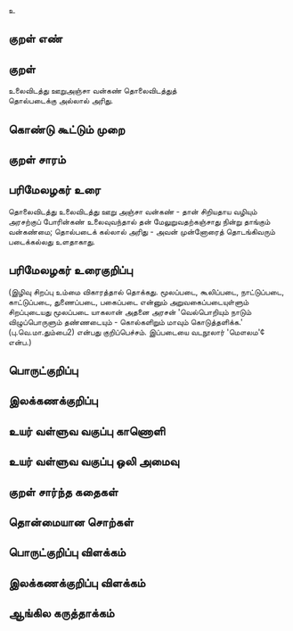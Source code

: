 உ

## குறள் எண் 


## குறள் 
உலைவிடத்து ஊறுஅஞ்சா வன்கண் தொலைவிடத்துத்  
தொல்படைக்கு அல்லால் அரிது.

## கொண்டு கூட்டும் முறை


## குறள் சாரம் 


## பரிமேலழகர் உரை
தொலைவிடத்து உலைவிடத்து ஊறு அஞ்சா வன்கண் - தான் சிறியதாய வழியும் அரசற்குப் போரின்கண் உலைவுவந்தால் தன் மேலுறுவதற்கஞ்சாது நின்று தாங்கும் வன்கண்மை; தொல்படைக் கல்லால் அரிது - அவன் முன்னோரைத் தொடங்கிவரும் படைக்கல்லது உளதாகாது. 
## பரிமேலழகர் உரைகுறிப்பு   
(இழிவு சிறப்பு உம்மை விகாரத்தால் தொக்கது. மூலப்படை, கூலிப்படை, நாட்டுப்படை, காட்டுப்படை, துணைப்படை, பகைப்படை என்னும் அறுவகைப்படையுள்ளும் சிறப்புடையது மூலப்படை யாகலான் அதனை அரசன் 'வெல்பொறியும் நாடும் விழுப்பொருளும் தண்ணடையும் - கொல்களிறும் மாவும் கொடுத்தளிக்க.' (பு.வெ.மா.தும்பை2) என்பது குறிப்பெச்சம். இப்படையை வடநூலார் 'மௌலம'¢ என்ப.)


## பொருட்குறிப்பு 


## இலக்கணக்குறிப்பு  


## உயர் வள்ளுவ வகுப்பு காணொளி


## உயர் வள்ளுவ வகுப்பு ஒலி அமைவு 

 
## குறள் சார்ந்த கதைகள் 


## தொன்மையான சொற்கள்


## பொருட்குறிப்பு விளக்கம்


## இலக்கணக்குறிப்பு விளக்கம்


## ஆங்கில கருத்தாக்கம் 


